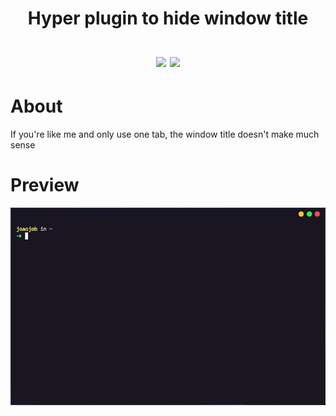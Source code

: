 <h1 align="center">
  Hyper plugin to hide window title <br/> <br/>

  <img src="https://img.shields.io/badge/npm-CB3837?style=for-the-badge&logo=npm&logoColor=white" />
  <img src="https://img.shields.io/badge/Hyper-000000?style=for-the-badge&logo=hyper&logoColor=white" />
</h1>

# About

If you're like me and only use one tab, the window title doesn't make much sense

# Preview

![](terminal.png)